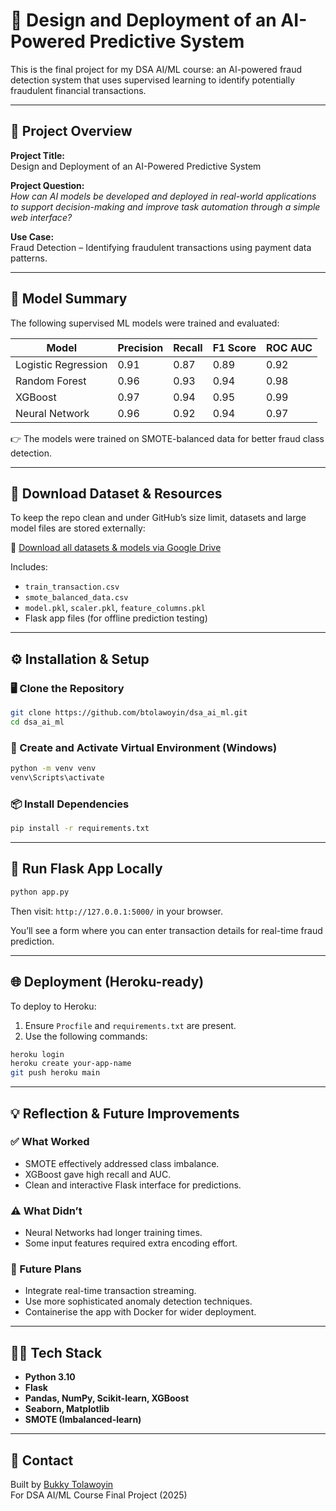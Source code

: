 # 🧠 Design and Deployment of an AI-Powered Predictive System

This is the final project for my DSA AI/ML course: an AI-powered fraud detection system that uses supervised learning to identify potentially fraudulent financial transactions.

---

## 📌 Project Overview

**Project Title:**  
Design and Deployment of an AI-Powered Predictive System

**Project Question:**  
*How can AI models be developed and deployed in real-world applications to support decision-making and improve task automation through a simple web interface?*

**Use Case:**  
Fraud Detection – Identifying fraudulent transactions using payment data patterns.

---

## 🧪 Model Summary

The following supervised ML models were trained and evaluated:

| Model              | Precision | Recall | F1 Score | ROC AUC |
|--------------------|-----------|--------|----------|---------|
| Logistic Regression| 0.91      | 0.87   | 0.89     | 0.92    |
| Random Forest      | 0.96      | 0.93   | 0.94     | 0.98    |
| XGBoost            | 0.97      | 0.94   | 0.95     | 0.99    |
| Neural Network     | 0.96      | 0.92   | 0.94     | 0.97    |

👉 The models were trained on SMOTE-balanced data for better fraud class detection.

---

## 📂 Download Dataset & Resources

To keep the repo clean and under GitHub’s size limit, datasets and large model files are stored externally:

🔗 [Download all datasets & models via Google Drive](https://bit.ly/dsa_ai_ml)

Includes:
- `train_transaction.csv`
- `smote_balanced_data.csv`
- `model.pkl`, `scaler.pkl`, `feature_columns.pkl`
- Flask app files (for offline prediction testing)

---

## ⚙️ Installation & Setup

### 🖥️ Clone the Repository

```bash
git clone https://github.com/btolawoyin/dsa_ai_ml.git
cd dsa_ai_ml
```

### 🐍 Create and Activate Virtual Environment (Windows)

```bash
python -m venv venv
venv\Scripts\activate
```

### 📦 Install Dependencies

```bash
pip install -r requirements.txt
```

---

## 🚀 Run Flask App Locally

```bash
python app.py
```

Then visit: `http://127.0.0.1:5000/` in your browser.

You’ll see a form where you can enter transaction details for real-time fraud prediction.

---

## 🌐 Deployment (Heroku-ready)

To deploy to Heroku:

1. Ensure `Procfile` and `requirements.txt` are present.
2. Use the following commands:

```bash
heroku login
heroku create your-app-name
git push heroku main
```

---

## 💡 Reflection & Future Improvements

### ✅ What Worked
- SMOTE effectively addressed class imbalance.
- XGBoost gave high recall and AUC.
- Clean and interactive Flask interface for predictions.

### ⚠️ What Didn’t
- Neural Networks had longer training times.
- Some input features required extra encoding effort.

### 🔮 Future Plans
- Integrate real-time transaction streaming.
- Use more sophisticated anomaly detection techniques.
- Containerise the app with Docker for wider deployment.

---

## 🧑‍💻 Tech Stack

- **Python 3.10**
- **Flask**
- **Pandas, NumPy, Scikit-learn, XGBoost**
- **Seaborn, Matplotlib**
- **SMOTE (Imbalanced-learn)**

---

## 📧 Contact

Built by [Bukky Tolawoyin](https://github.com/btolawoyin)  
For DSA AI/ML Course Final Project (2025)
